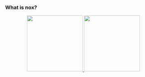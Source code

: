 ### What is nox?
<!-- Se escrevo na sexta é porquê vivi na quinta - Makalister --!>


<div align="center">
  <a href="https://github.com/Thiagonox">
  <img height="180em" src="https://github-readme-stats.vercel.app/api?username=Thiagonox&show_icons=true&theme=aura&include_all_commits=true&count_private=true"/>
  <img height="180em" src="https://github-readme-stats.vercel.app/api/top-langs/?username=Thiagonox&layout=compact&langs_count=7&theme=aura"/>
</div>
